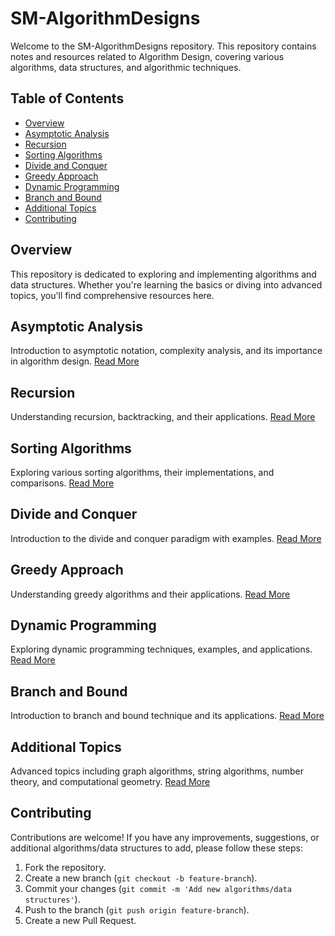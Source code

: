# SM-AlgorithmDesigns

Welcome to the SM-AlgorithmDesigns repository. This repository contains notes and resources related to Algorithm Design, covering various algorithms, data structures, and algorithmic techniques.

## Table of Contents

- [Overview](#overview)
- [Asymptotic Analysis](#asymptotic-analysis)
- [Recursion](#recursion)
- [Sorting Algorithms](#sorting-algorithms)
- [Divide and Conquer](#divide-and-conquer)
- [Greedy Approach](#greedy-approach)
- [Dynamic Programming](#dynamic-programming)
- [Branch and Bound](#branch-and-bound)
- [Additional Topics](#additional-topics)
- [Contributing](#contributing)

## Overview

This repository is dedicated to exploring and implementing algorithms and data structures. Whether you're learning the basics or diving into advanced topics, you'll find comprehensive resources here.

## Asymptotic Analysis

Introduction to asymptotic notation, complexity analysis, and its importance in algorithm design. [Read More](Asymptotic_Analysis/README.md)

## Recursion

Understanding recursion, backtracking, and their applications. [Read More](Recursion/README.md)

## Sorting Algorithms

Exploring various sorting algorithms, their implementations, and comparisons. [Read More](Sorting_Algorithms/README.md)

## Divide and Conquer

Introduction to the divide and conquer paradigm with examples. [Read More](Divide_and_Conquer/README.md)

## Greedy Approach

Understanding greedy algorithms and their applications. [Read More](Greedy_Approach/README.md)

## Dynamic Programming

Exploring dynamic programming techniques, examples, and applications. [Read More](Dynamic_Programming/README.md)

## Branch and Bound

Introduction to branch and bound technique and its applications. [Read More](Branch_and_Bound/README.md)

## Additional Topics

Advanced topics including graph algorithms, string algorithms, number theory, and computational geometry. [Read More](Additional_Topics/README.md)

## Contributing

Contributions are welcome! If you have any improvements, suggestions, or additional algorithms/data structures to add, please follow these steps:

1. Fork the repository.
2. Create a new branch (`git checkout -b feature-branch`).
3. Commit your changes (`git commit -m 'Add new algorithms/data structures'`).
4. Push to the branch (`git push origin feature-branch`).
5. Create a new Pull Request.

